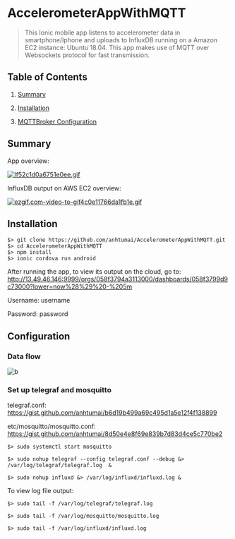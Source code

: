 # AccelerometerAppWithMQTT

> This Ionic mobile app listens to accelerometer data in smartphone/Iphone and uploads to InfluxDB running on a Amazon EC2 instance: Ubuntu 18.04. This app makes use of MQTT over Websockets protocol for fast transmission.

## Table of Contents

1. [Summary](#Summary)

2. [Installation](#Installation)

3. [MQTTBroker Configuration](#Configuration)

## Summary

App overview:

[![lf52c1d0a6751e0ee.gif](https://s4.gifyu.com/images/lf52c1d0a6751e0ee.gif)](https://gifyu.com/image/lW5q)

InfluxDB output on AWS EC2 overview:

[![ezgif.com-video-to-gif4c0e11766da1fb1e.gif](https://s4.gifyu.com/images/ezgif.com-video-to-gif4c0e11766da1fb1e.gif)](https://gifyu.com/image/lW5l)

## Installation

```
$> git clone https://github.com/anhtumai/AccelerometerAppWithMQTT.git
$> cd AccelerometerAppWithMQTT
$> npm install
$> ionic cordova run android
```

After running the app, to view its output on the cloud, go to:
http://13.49.46.146:9999/orgs/058f3794a3113000/dashboards/058f3799d9c73000?lower=now%28%29%20-%205m

Username: username

Password: password

## Configuration

### Data flow

![b](https://user-images.githubusercontent.com/32799668/79673784-734ad780-81e5-11ea-8ce9-adbce9810f73.png)

### Set up telegraf and mosquitto

telegraf.conf: https://gist.github.com/anhtumai/b6d19b499a69c495d1a5e12f4f138899

etc/mosquitto/mosquitto.conf: https://gist.github.com/anhtumai/8d50e4e8f69e839b7d83d4ce5c770be2

```
$> sudo systemctl start mosquitto

$> sudo nohup telegraf --config telegraf.conf --debug &> /var/log/telegraf/telegraf.log  &

$> sudo nohup influxd &> /var/log/influxd/influxd.log &
```

To view log file output:

```
$> sudo tail -f /var/log/telegraf/telegraf.log

$> sudo tail -f /var/log/mosquitto/mosquitto.log

$> sudo tail -f /var/log/influxd/influxd.log
```
